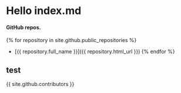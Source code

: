 # Hello index.md

#### GitHub repos.
{% for repository in site.github.public_repositories %}
* [{{ repository.full_name }}]({{ repository.html_url }})
{% endfor %}

## test
{{ site.github.contributors }}